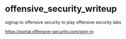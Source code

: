 # offensive_security_writeup

signup to offensive security to play offensive security labs

https://portal.offensive-security.com/sign-in
